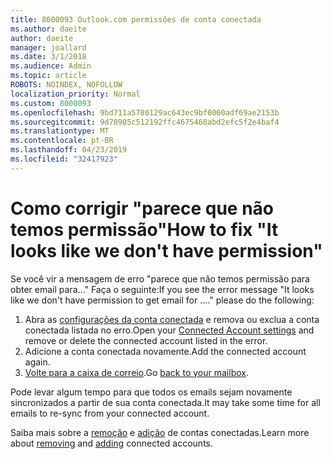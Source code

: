 ```yaml
---
title: 8000093 Outlook.com permissões de conta conectada
ms.author: daeite
author: daeite
manager: joallard
ms.date: 3/1/2018
ms.audience: Admin
ms.topic: article
ROBOTS: NOINDEX, NOFOLLOW
localization_priority: Normal
ms.custom: 8000093
ms.openlocfilehash: 9bd711a5780129ac643ec9bf0000adf69ae2153b
ms.sourcegitcommit: 9d78905c512192ffc4675468abd2efc5f2e4baf4
ms.translationtype: MT
ms.contentlocale: pt-BR
ms.lasthandoff: 04/23/2019
ms.locfileid: "32417923"
---
```

# <a name="how-to-fix-it-looks-like-we-dont-have-permission"></a><span data-ttu-id="6247f-102">Como corrigir "parece que não temos permissão"</span><span class="sxs-lookup"><span data-stu-id="6247f-102">How to fix "It looks like we don't have permission"</span></span>

<span data-ttu-id="6247f-103">Se você vir a mensagem de erro "parece que não temos permissão para obter email para..." Faça o seguinte:</span><span class="sxs-lookup"><span data-stu-id="6247f-103">If you see the error message "It looks like we don't have permission to get email for ...." please do the following:</span></span>

1. <span data-ttu-id="6247f-104">Abra as [configurações da conta conectada](https://outlook.live.com/mail/options/mail/accounts) e remova ou exclua a conta conectada listada no erro.</span><span class="sxs-lookup"><span data-stu-id="6247f-104">Open your [Connected Account settings](https://outlook.live.com/mail/options/mail/accounts) and remove or delete the connected account listed in the error.</span></span> 
2. <span data-ttu-id="6247f-105">Adicione a conta conectada novamente.</span><span class="sxs-lookup"><span data-stu-id="6247f-105">Add the connected account again.</span></span>
3. <span data-ttu-id="6247f-106">[Volte para a caixa de correio](https://outlook.live.com/mail/inbox).</span><span class="sxs-lookup"><span data-stu-id="6247f-106">Go [back to your mailbox](https://outlook.live.com/mail/inbox).</span></span>

<span data-ttu-id="6247f-107">Pode levar algum tempo para que todos os emails sejam novamente sincronizados a partir de sua conta conectada.</span><span class="sxs-lookup"><span data-stu-id="6247f-107">It may take some time for all emails to re-sync from your connected account.</span></span>

<span data-ttu-id="6247f-108">Saiba mais sobre a [remoção](https://support.office.com/article/0b9a6b95-ff1b-46c1-bf60-d6b3b82c5ac8) e [adição](https://support.office.com/article/c5224df4-5885-4e79-91ba-523aa743f0ba) de contas conectadas.</span><span class="sxs-lookup"><span data-stu-id="6247f-108">Learn more about [removing](https://support.office.com/article/0b9a6b95-ff1b-46c1-bf60-d6b3b82c5ac8) and [adding](https://support.office.com/article/c5224df4-5885-4e79-91ba-523aa743f0ba) connected accounts.</span></span>